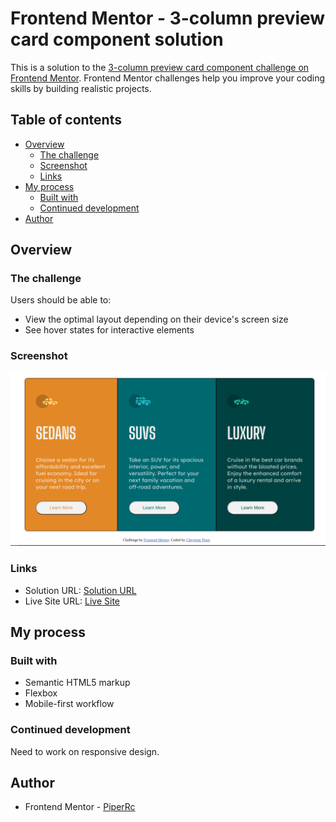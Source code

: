 # Frontend Mentor - 3-column preview card component solution

This is a solution to the [3-column preview card component challenge on Frontend Mentor](https://www.frontendmentor.io/challenges/3column-preview-card-component-pH92eAR2-). Frontend Mentor challenges help you improve your coding skills by building realistic projects. 

## Table of contents

- [Overview](#overview)
  - [The challenge](#the-challenge)
  - [Screenshot](#screenshot)
  - [Links](#links)
- [My process](#my-process)
  - [Built with](#built-with)
  - [Continued development](#continued-development)
- [Author](#author)



## Overview

### The challenge

Users should be able to:

- View the optimal layout depending on their device's screen size
- See hover states for interactive elements

### Screenshot

![Screenshot of desktop image](https://github.com/PiperRc/3-Column-Preview-Card/blob/main/Screenshot.png)


### Links

- Solution URL: [Solution URL](https://github.com/PiperRc/3-Column-Preview-Card)
- Live Site URL: [Live Site](https://piperrc.github.io/3-Column-Preview-Card/)

## My process

### Built with

- Semantic HTML5 markup
- Flexbox
- Mobile-first workflow


### Continued development

Need to work on responsive design.



## Author

- Frontend Mentor - [PiperRc](https://www.frontendmentor.io/profile/PiperRc)




